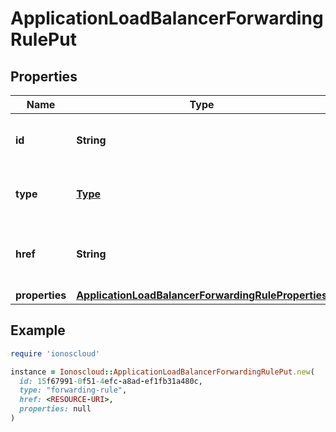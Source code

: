 # ApplicationLoadBalancerForwardingRulePut

## Properties

| Name | Type | Description | Notes |
| ---- | ---- | ----------- | ----- |
| **id** | **String** | The resource&#39;s unique identifier. | [optional][readonly] |
| **type** | [**Type**](Type.md) | The type of object that has been created. | [optional] |
| **href** | **String** | URL to the object representation (absolute path). | [optional][readonly] |
| **properties** | [**ApplicationLoadBalancerForwardingRuleProperties**](ApplicationLoadBalancerForwardingRuleProperties.md) |  |  |

## Example

```ruby
require 'ionoscloud'

instance = Ionoscloud::ApplicationLoadBalancerForwardingRulePut.new(
  id: 15f67991-0f51-4efc-a8ad-ef1fb31a480c,
  type: "forwarding-rule",
  href: <RESOURCE-URI>,
  properties: null
)
```

